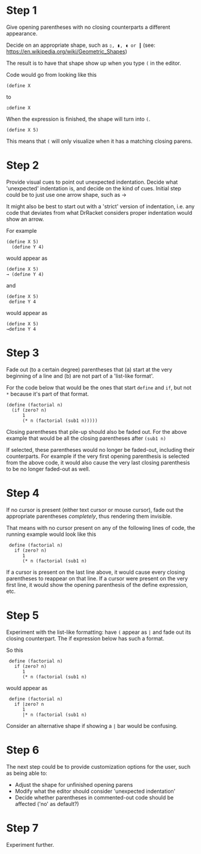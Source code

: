 # Step 1

Give opening parentheses with no closing counterparts a different appearance.

Decide on an appropriate shape, such as `▯, ▮, ◖ or ┃` (see: https://en.wikipedia.org/wiki/Geometric_Shapes)

The result is to have that shape show up when you type `(` in the editor.

Code would go from looking like this

    (define X

to

    ▯define X

When the expression is finished, the shape will turn into `(`.

    (define X 5)
    
This means that `(` will only visualize when it has a matching closing parens. 

# Step 2

Provide visual cues to point out unexpected indentation.
Decide what 'unexpected' indentation is, and decide on the kind of cues.
Initial step could be to just use one arrow shape, such as →

It might also be best to start out with a 'strict' version of indentation, i.e. any code that deviates
from what DrRacket considers proper indentation would show an arrow.

For example

    (define X 5)
      (define Y 4)

would appear as

    (define X 5)
    → (define Y 4)

and

    (define X 5)
     define Y 4

would appear as

    (define X 5)
    →define Y 4


# Step 3

Fade out (to a certain degree) parentheses that (a) start at the very beginning of a line and (b) are not part of a 'list-like format'.

For the code below that would be the ones that start `define` and `if`, but not `*` because it's part of that format.

    (define (factorial n)
      (if (zero? n)
          1
          (* n (factorial (sub1 n)))))

Closing parentheses that pile-up should also be faded out.
For the above example that would be all the closing parentheses after `(sub1 n)`

If selected, these parentheses would no longer be faded-out, including their counterparts.
For example if the very first opening parenthesis is selected from the above code, it would also cause the very last closing parenthesis to be no longer faded-out as well.

# Step 4

If no cursor is present (either text cursor or mouse cursor), fade out the appropriate parentheses *completely*, thus rendering them invisible. 

That means with no cursor present on any of the following lines of code, the running example would look like this

     define (factorial n)
       if (zero? n)
          1
          (* n (factorial (sub1 n)

If a cursor is present on the last line above, it would cause every closing parentheses to reappear on that line. If a cursor were present on the very first line, it would show the opening parenthesis of the define expression, etc.

# Step 5

Experiment with the list-like formatting: have `(` appear as `|` and fade out its closing counterpart.
The if expression below has such a format.

So this

     define (factorial n)
       if (zero? n)
          1
          (* n (factorial (sub1 n)

would appear as

     define (factorial n)
       if |zero? n
          1
          |* n (factorial (sub1 n)

Consider an alternative shape if showing a `|` bar would be confusing.

# Step 6

The next step could be to provide customization options for the user, such as being able to:
- Adjust the shape for unfinished opening parens
- Modify what the editor should consider 'unexpected indentation'
- Decide whether parentheses in commented-out code should be affected ('no' as default?)

# Step 7

Experiment further.
